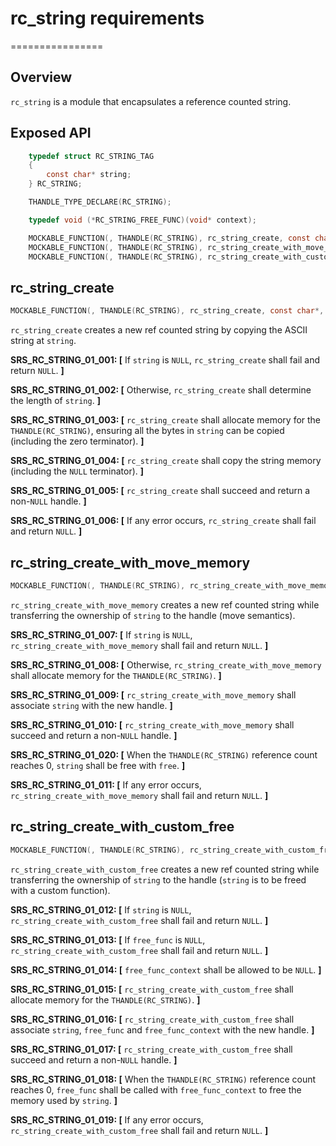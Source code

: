# rc_string requirements
================

## Overview

`rc_string` is a module that encapsulates a reference counted string.

## Exposed API

```c
    typedef struct RC_STRING_TAG
    {
        const char* string;
    } RC_STRING;

    THANDLE_TYPE_DECLARE(RC_STRING);

    typedef void (*RC_STRING_FREE_FUNC)(void* context);

    MOCKABLE_FUNCTION(, THANDLE(RC_STRING), rc_string_create, const char*, string);
    MOCKABLE_FUNCTION(, THANDLE(RC_STRING), rc_string_create_with_move_memory, const char*, string);
    MOCKABLE_FUNCTION(, THANDLE(RC_STRING), rc_string_create_with_custom_free, const char*, string, RC_STRING_FREE_FUNC, free_func, void*, free_func_context);
```

## rc_string_create

```c
MOCKABLE_FUNCTION(, THANDLE(RC_STRING), rc_string_create, const char*, string);
```

`rc_string_create` creates a new ref counted string by copying the ASCII string at `string`.

**SRS_RC_STRING_01_001: [** If `string` is `NULL`, `rc_string_create` shall fail and return `NULL`. **]**

**SRS_RC_STRING_01_002: [** Otherwise, `rc_string_create` shall determine the length of `string`. **]**

**SRS_RC_STRING_01_003: [** `rc_string_create` shall allocate memory for the `THANDLE(RC_STRING)`, ensuring all the bytes in `string` can be copied (including the zero terminator). **]**

**SRS_RC_STRING_01_004: [** `rc_string_create` shall copy the string memory (including the `NULL` terminator). **]**

**SRS_RC_STRING_01_005: [** `rc_string_create` shall succeed and return a non-`NULL` handle. **]**

**SRS_RC_STRING_01_006: [** If any error occurs, `rc_string_create` shall fail and return `NULL`. **]**

## rc_string_create_with_move_memory

```c
MOCKABLE_FUNCTION(, THANDLE(RC_STRING), rc_string_create_with_move_memory, char*, string);
```

`rc_string_create_with_move_memory` creates a new ref counted string while transferring the ownership of `string` to the handle (move semantics).

**SRS_RC_STRING_01_007: [** If `string` is `NULL`, `rc_string_create_with_move_memory` shall fail and return `NULL`. **]**

**SRS_RC_STRING_01_008: [** Otherwise, `rc_string_create_with_move_memory` shall allocate memory for the `THANDLE(RC_STRING)`. **]**

**SRS_RC_STRING_01_009: [** `rc_string_create_with_move_memory` shall associate `string` with the new handle. **]**

**SRS_RC_STRING_01_010: [** `rc_string_create_with_move_memory` shall succeed and return a non-`NULL` handle. **]**

**SRS_RC_STRING_01_020: [** When the `THANDLE(RC_STRING)` reference count reaches 0, `string` shall be free with `free`. **]**

**SRS_RC_STRING_01_011: [** If any error occurs, `rc_string_create_with_move_memory` shall fail and return `NULL`. **]**

## rc_string_create_with_custom_free

```c
MOCKABLE_FUNCTION(, THANDLE(RC_STRING), rc_string_create_with_custom_free, const char*, string, RC_STRING_FREE_FUNC, free_func, void*, free_func_context);
```

`rc_string_create_with_custom_free` creates a new ref counted string while transferring the ownership of `string` to the handle (`string` is to be freed with a custom function).

**SRS_RC_STRING_01_012: [** If `string` is `NULL`, `rc_string_create_with_custom_free` shall fail and return `NULL`. **]**

**SRS_RC_STRING_01_013: [** If `free_func` is `NULL`, `rc_string_create_with_custom_free` shall fail and return `NULL`. **]**

**SRS_RC_STRING_01_014: [** `free_func_context` shall be allowed to be `NULL`. **]**

**SRS_RC_STRING_01_015: [** `rc_string_create_with_custom_free` shall allocate memory for the `THANDLE(RC_STRING)`. **]**

**SRS_RC_STRING_01_016: [** `rc_string_create_with_custom_free` shall associate `string`, `free_func` and `free_func_context` with the new handle. **]**

**SRS_RC_STRING_01_017: [** `rc_string_create_with_custom_free` shall succeed and return a non-`NULL` handle. **]**

**SRS_RC_STRING_01_018: [** When the `THANDLE(RC_STRING)` reference count reaches 0, `free_func` shall be called with `free_func_context` to free the memory used by `string`. **]**

**SRS_RC_STRING_01_019: [** If any error occurs, `rc_string_create_with_custom_free` shall fail and return `NULL`. **]**
